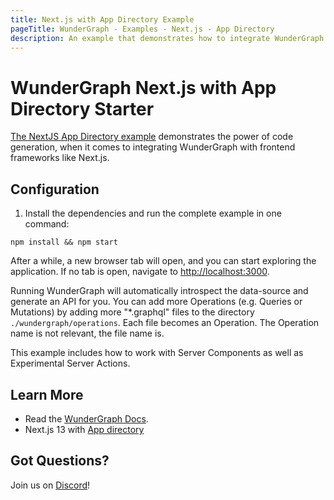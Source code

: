 ```yaml
---
title: Next.js with App Directory Example
pageTitle: WunderGraph - Examples - Next.js - App Directory
description: An example that demonstrates how to integrate WunderGraph with Next.js and App Directory
---
```


# WunderGraph Next.js with App Directory Starter

[The NextJS App Directory example](https://github.com/wundergraph/wundergraph/tree/main/examples/nextjs-app-dir) demonstrates the power of code generation, when it comes to integrating WunderGraph with frontend frameworks like Next.js.

## Configuration

1. Install the dependencies and run the complete example in one command:

```shell
npm install && npm start
```

After a while, a new browser tab will open,
and you can start exploring the application.
If no tab is open, navigate to [http://localhost:3000](http://localhost:3000).

Running WunderGraph will automatically introspect the data-source and generate an API for you.
You can add more Operations (e.g. Queries or Mutations) by adding more "\*.graphql" files to the directory `./wundergraph/operations`.
Each file becomes an Operation. The Operation name is not relevant, the file name is.

This example includes how to work with Server Components as well as Experimental Server Actions.

## Learn More

- Read the [WunderGraph Docs](https://wundergraph.com/docs).
- Next.js 13 with [App directory](https://nextjs.org/docs)

## Got Questions?

Join us on [Discord](https://wundergraph.com/discord)!

